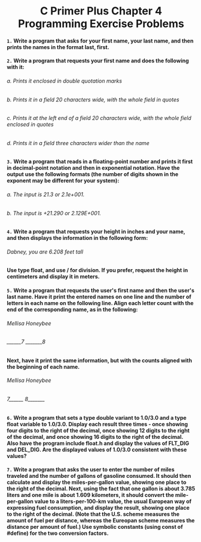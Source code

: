 # <h1 align ='center'> C Primer Plus Chapter 4 Programming Exercise Problems

#### `1.` Write a program that asks for your first name, your last name, and then prints the names in the format last, first.

#### `2.` Write a program that requests your first name and does the following with it:

###### a. Prints it enclosed in double quotation marks
###### b. Prints it in a field 20 characters wide, with the whole field in quotes
###### c. Prints it at the left end of a field 20 characters wide, with the whole field enclosed in quotes
###### d. Prints it in a field three characters wider than the name

#### `3.` Write a program that reads in a floating-point number and prints it first in decimal-point notation and then in exponential notation. Have the output use the following formats (the number of digits shown in the exponent may be different for your system):

###### a. The input is 21.3 or 2.1e+001.
###### b. The input is +21.290 or 2.129E+001.

#### `4.` Write a program that requests your height in inches and your name, and then displays the information in the following form:

###### Dabney, you are 6.208 feet tall

#### Use type float, and use / for division. If you prefer, request the height in centimeters and display it in meters.

#### `5.` Write a program that requests the user's first name and then the user's last name. Have it print the entered names on one line and the number of letters in each name on the following line. Align each letter count with the end of the corresponding name, as in the following:

###### Mellisa Honeybee
###### ______7 _______8

#### Next, have it print the same information, but with the counts aligned with the beginning of each name.

###### Mellisa Honeybee
###### 7______ 8_______

#### `6.` Write a program that sets a type double variant to 1.0/3.0 and a type float variable to 1.0/3.0. Display each result three times - once showing four digits to the right of the decimal, once showing 12 digits to the right of the decimal, and once showing 16 digits to the right of the decimal. Also have the program include float.h and display the values of FLT_DIG and DEL_DIG. Are the displayed values of 1.0/3.0 consistent with these values?

#### `7.` Write a program that asks the user to enter the number of miles traveled and the number of gallons of gasoline consumed. It should then calculate and display the miles-per-gallon value, showing one place to the right of the decimal. Next, using the fact that one gallon is about 3.785 liters and one mile is about 1.609 kilometers, it should convert the mile-per-gallon value to a liters-per-100-km value, the usual European way of expressing fuel consumption, and display the result, showing one place to the right of the decimal. (Note that the U.S. scheme measures the amount of fuel per distance, whereas the Eureopan scheme measures the distance per amount of fuel.) Use symbolic constants (using const of #define) for the two conversion factors.
